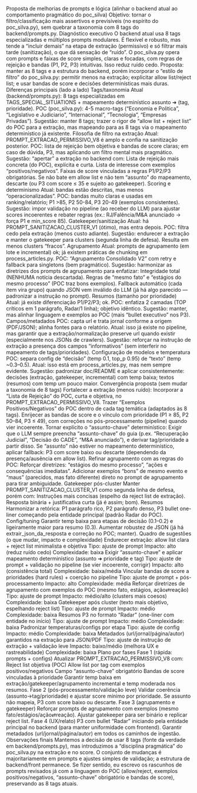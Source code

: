 Proposta de melhorias de prompts e lógica (alinhar o backend atual ao comportamento pragmático do poc_silva)
Objetivo: tornar o filtro/classificação mais assertivos e previsíveis (no espírito do poc_silva.py), sem quebrar a taxonomia com 8 tags do backend/prompts.py.
Diagnóstico executivo
O backend atual usa 8 tags especializadas e múltiplos prompts modulares. É flexível e robusto, mas tende a “incluir demais” na etapa de extração (permissivo) e só filtrar mais tarde (sanitização), o que dá sensação de “ruído”.
O poc_silva.py opera com prompts e faixas de score simples, claras e focadas, com regras de rejeição e bandas (P1, P2, P3) intuitivas. Isso reduz ruído cedo.
Proposta: manter as 8 tags e a estrutura do backend, porém incorporar o “estilo de filtro” do poc_silva.py: permitir menos na extração; explicitar allow list/reject list; e usar bandas de score e decisões determinísticas mais duras.
Diferenças principais (lado a lado)
Tags/taxonomia
Atual (backend/prompts.py): 8 tags especializadas em TAGS_SPECIAL_SITUATIONS + mapeamento determinístico assunto ➜ (tag, prioridade).
POC (poc_silva.py): 4-5 macro-tags (“Economia e Politica”, “Legislativo e Judiciario”, “Internacional”, “Tecnologia”, “Empresas Privadas”).
Sugestão: manter 8 tags; trazer o rigor de “allow list + reject list” do POC para a extração, mas mapeando para as 8 tags via o mapeamento determinístico já existente.
Filosofia de filtro na extração
Atual: PROMPT_EXTRACAO_PERMISSIVO_V8 é amplo e confia na sanitização posterior.
POC: lista de rejeição bem objetiva e bandas de score claras; em caso de dúvida, P3, mas aplicando um filtro mental mais pragmático.
Sugestão: “apertar” a extração no backend com:
Lista de rejeição mais concreta (do POC), explícita e curta.
Lista de interesse com exemplos “positivos/negativos”.
Faixas de score vinculadas a regras P1/P2/P3 obrigatórias.
Se não bate em allow list e não tem “assunto” do mapeamento, descarte (ou P3 com score ≤ 35 e sujeito ao gatekeeper).
Scoring e determinismo
Atual: bandas estão descritas, mas menos “operacionalizadas”.
POC: bandas muito claras e usadas em ranking/relatório; P1 >85, P2 50-84, P3 20-49 (exemplos consistentes).
Sugestão: impor validação no pipeline (ao receber do LLM) para ajustar scores incoerentes e rebater regras (ex.: RJ/Falência/M&A anunciado → força P1 e min_score 85).
Gatekeeper/sanitização
Atual: há PROMPT_SANITIZACAO_CLUSTER_V1 (ótimo), mas entra depois.
POC: filtra cedo pela extração (menos custo adiante).
Sugestão: endurecer a extração e manter o gatekeeper para clusters (segunda linha de defesa). Resulta em menos clusters “fracos”.
Agrupamento
Atual: prompts de agrupamento (em lote e incremental) ok; já existem práticas de chunking em process_articles.py.
POC: “Agrupamento Consolidado V2” com retry e fallback para singletons (bem pragmático).
Sugestão: harmonizar as diretrizes dos prompts de agrupamento para enfatizar:
Integridade total (NENHUMA notícia descartada).
Regras de “mesmo fato” e “estágios do mesmo processo” (POC traz bons exemplos).
Fallback automático (cada item vira grupo) quando JSON vem inválido do LLM (já há algo parecido — padronizar a instrução no prompt).
Resumos (tamanho por prioridade)
Atual: já existe diferenciação P1/P2/P3; ok.
POC: enfatiza 2 camadas (TOP críticos em 1 parágrafo, Radar/1 linha); objetivo idêntico.
Sugestão: manter, mas alinhar linguagem e exemplos ao POC (mais “bullet executivo” nos P3).
Campos/metadados
POC: capta url e trata jornal conforme a origem (PDF/JSON); alinha fontes para o relatório.
Atual: isso já existe no pipeline, mas garantir que a extração/normalização preserve url quando existir (especialmente nos JSONs de crawlers).
Sugestão: reforçar na instrução de extração a presença dos campos “informativos” (sem interferir no mapeamento de tags/prioridades).
Configuração de modelos e temperatura
POC: separa config de “decisão” (temp 0.1, top_p 0.95) de “texto” (temp ~0.3–0.5).
Atual: isso está em process_articles.py, mas nem sempre evidente.
Sugestão: padronizar doc/README e aplicar consistentemente: decisões (extração, gatekeeper, incremental) com temp baixa; textos (resumos) com temp um pouco maior.
Convergência proposta (sem mudar a taxonomia de 8 tags)
Fortalecer a extração (menos ruído):
Incorporar a “Lista de Rejeição” do POC, curta e objetiva, no PROMPT_EXTRACAO_PERMISSIVO_V8.
Trazer “Exemplos Positivos/Negativos” do POC dentro de cada tag temática (adaptados às 8 tags).
Enrijecer as bandas de score e o vínculo com prioridade (P1 ≥ 85, P2 50–84, P3 ≤ 49), com correções no pós-processamento (pipeline) quando vier incoerente.
Tornar explícito o “assunto-chave” determinístico:
Exigir que o LLM sempre preencha “assunto-chave” do guia (p.ex. “Recuperação Judicial”, “Decisão do CADE”, “M&A anunciado”), e derivar tag/prioridade a partir disso.
Se “assunto” não estiver no mapeamento determinístico, aplicar fallback: P3 com score baixo ou descarte (dependendo da presença/ausência em allow list).
Refinar agrupamento com as regras do POC:
Reforçar diretrizes: “estágios do mesmo processo”, “ações e consequências imediatas”.
Adicionar exemplos “bons” de mesmo evento e “maus” (parecidos, mas fato diferente) direto no prompt de agrupamento para tirar ambiguidade.
Gatekeeper pós-cluster
Manter PROMPT_SANITIZACAO_CLUSTER_V1 como segunda linha de defesa, porém com:
Instruções mais concisas (espelho da reject list de extração).
Resposta binária + justificativa curta (já é assim; bom).
Resumos
Harmonizar a retórica: P1 parágrafo rico, P2 parágrafo denso, P3 bullet one-liner começando pela entidade principal (padrão Radar do POC).
Config/tuning
Garantir temp baixa para etapas de decisão (0.1–0.2) e ligeiramente maior para resumo (0.3).
Aumentar robustez de JSON (já há extrair_json_da_resposta e correção no POC; manter).
Quadro de sugestões (o que mudar, impacto e complexidade)
Endurecer extração: allow list clara + reject list minimalista e objetiva
Tipo: ajuste de prompt
Impacto: alto (reduz ruído cedo)
Complexidade: baixa
Exigir “assunto-chave” e aplicar mapeamento determinístico (assunto ➜ prioridade e tag)
Tipo: ajuste de prompt + validação no pipeline (se vier incoerente, corrigir)
Impacto: alto (consistência total)
Complexidade: baixa/média
Vincular bandas de score a prioridades (hard rules) + coerção no pipeline
Tipo: ajuste de prompt + pós-processamento
Impacto: alto
Complexidade: média
Reforçar diretrizes de agrupamento com exemplos do POC (mesmo fato, estágios, ação⇄reação)
Tipo: ajuste de prompt
Impacto: médio/alto (clusters mais coesos)
Complexidade: baixa
Gatekeeper após cluster (texto mais objetivo, espelhando reject list)
Tipo: ajuste de prompt
Impacto: médio
Complexidade: baixa
Resumos P3 no formato “Radar” (one-liner com entidade no início)
Tipo: ajuste de prompt
Impacto: médio
Complexidade: baixa
Padronizar temperaturas/configs por etapa
Tipo: ajuste de config
Impacto: médio
Complexidade: baixa
Metadados (url/jornal/página/autor) garantidos na extração para JSON/PDF
Tipo: ajuste de instrução de extração + validação leve
Impacto: baixo/médio (melhora UX e rastreabilidade)
Complexidade: baixa
Plano por fases
Fase 1 (rápida: prompts + configs)
Atualizar PROMPT_EXTRACAO_PERMISSIVO_V8 com:
Reject list objetiva (POC)
Allow list por tag com exemplos positivos/negativos
Campo “assunto-chave” obrigatório
Bandas de score vinculadas à prioridade
Garantir temp baixa em extração/gatekeeper/agrupamento incremental e temp moderada nos resumos.
Fase 2 (pós-processamento/validação leve)
Validar coerência (assunto→tag/prioridade) e ajustar score mínimo por prioridade.
Se assunto não mapeia, P3 com score baixo ou descarte.
Fase 3 (agrupamento e gatekeeper)
Reforçar prompts de agrupamento com exemplos (mesmo fato/estágios/ação⇄reação).
Ajustar gatekeeper para ser binário e replicar reject list.
Fase 4 (UX/relato)
P3 com bullet “Radar” iniciando pela entidade principal no backend (para manter uniformidade com frontend).
Garantir metadados (url/jornal/página/autor) em todos os caminhos de ingestão.
Observações finais
Mantemos a decisão de usar 8 tags (fonte da verdade em backend/prompts.py), mas introduzimos a “disciplina pragmática” do poc_silva.py na extração e no score.
O conjunto de mudanças é majoritariamente em prompts e ajustes simples de validação; a estrutura de backend/front permanece.
Se fizer sentido, eu escrevo os rascunhos de prompts revisados já com a linguagem do POC (allow/reject, exemplos positivos/negativos, “assunto-chave” obrigatório e bandas de score), preservando as 8 tags atuais.